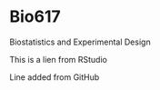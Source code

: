 # Bio617
Biostatistics and Experimental Design

This is a lien from RStudio

Line added from GitHub
